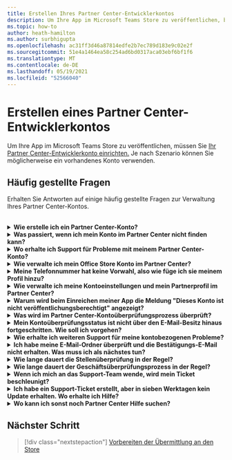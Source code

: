 ```yaml
---
title: Erstellen Ihres Partner Center-Entwicklerkontos
description: Um Ihre App im Microsoft Teams Store zu veröffentlichen, benötigen Sie ein Partner Center-Entwicklerkonto.
ms.topic: how-to
author: heath-hamilton
ms.author: surbhigupta
ms.openlocfilehash: ac31ff3d46a87814edfe2b7ec789d183e9c02e2f
ms.sourcegitcommit: 51e4a1464ea58c254ad6bd0317aca03ebf6bf1f6
ms.translationtype: MT
ms.contentlocale: de-DE
ms.lasthandoff: 05/19/2021
ms.locfileid: "52566040"
---
```

# <a name="create-a-partner-center-developer-account"></a>Erstellen eines Partner Center-Entwicklerkontos

Um Ihre App im Microsoft Teams Store zu veröffentlichen, müssen Sie [Ihr Partner Center-Entwicklerkonto einrichten.](/office/dev/store/open-a-developer-account) Je nach Szenario können Sie möglicherweise ein vorhandenes Konto verwenden.

## <a name="faq"></a>Häufig gestellte Fragen

Erhalten Sie Antworten auf einige häufig gestellte Fragen zur Verwaltung Ihres Partner Center-Kontos.

<br>

<details>

<summary><b>Wie erstelle ich ein Partner Center-Konto?</b></summary>

Sie können ein Partner Center-Konto auf eine der folgenden Arten erstellen:

* Wenn Sie noch nicht mit Partner Center vertraut sind und kein Microsoft Network-Konto haben, [erstellen Sie ein Konto auf der Partner Center-Registrierungsseite](/office/dev/store/open-a-developer-account#create-an-account-using-the-partner-center-enrollment-page).
* Wenn Sie bereits im Microsoft Partner Network registriert sind, [erstellen Sie ein Konto direkt aus dem Partner Center mithilfe vorhandener Microsoft Partner Center-Registrierungen](/office/dev/store/open-a-developer-account#create-an-account-using-an-existing-partner-center-enrollment).

<br>

</details>

<details>

<summary><b>Was passiert, wenn ich mein Konto im Partner Center nicht finden kann?</b></summary>

Öffnen Sie ein [Partner Center-Supportticket,](https://partner.microsoft.com/support/v2/?stage=1) und wählen Sie Folgendes aus:

| Menü | Option |
| -------   | -------  |
|Kategorie| Kommerzieller Marktplatz|
| Thema | Allgemeine Marketplace-Hilfe und Anleitungen |
| Subtopic| Office-Add-In |

<br>

</details>

<details>

<summary><b>Wo erhalte ich Support für Probleme mit meinem Partner Center-Konto?</b></summary>

Besuchen Sie die Supportseite des [Herausgebers,](https://aka.ms/marketplacepublishersupport) um nach Ihrem Problem zu suchen. Wenn die Anleitung nicht hilfreich ist, erstellen Sie ein [Partner Center-Supportticket](/azure/marketplace/partner-center-portal/support#how-to-open-a-support-ticket).

<br>

</details>

<details>

<summary><b>Wie verwalte ich mein Office Store Konto im Partner Center?</b></summary>

Weitere Informationen finden Sie unter [Verwalten Ihres Kontos über das Partner Center.](/office/dev/store/manage-account-settings-and-profile)

<br>

</details>

<details>

<summary><b>Meine Telefonnummer hat keine Vorwahl, also wie füge ich sie meinem Profil hinzu?</b></summary>

Die Telefonnummer besteht aus drei Teilen: Ländervorwahl, Vorwahl und Telefonnummer. Wenn Ihre Telefonnummer keine Vorwahl enthält, lassen Sie das zweite Feld leer und schließen Sie das dritte Feld aus.

<br>

</details>

<details>

<summary><b>Wie verwalte ich meine Kontoeinstellungen und mein Partnerprofil im Partner Center?</b></summary>

Weitere Informationen finden Sie unter Verwalten von [Kontoeinstellungen und Profilinformationen.](/windows/uwp/publish/manage-account-settings-and-profile#additional-settings-and-info)

<br>

</details>

<details>

<summary><b>Warum wird beim Einreichen meiner App die Meldung "Dieses Konto ist nicht veröffentlichungsberechtigt" angezeigt?</b></summary>

Sie haben diese Fehlermeldung erhalten, da der Status der [Kontoüberprüfung](/partner-center/verification-responses) aussteht. Überprüfen Sie Ihren Status im Partner [Center-Dashboard](https://partner.microsoft.com/dashboard). Wählen Sie das **Symbol für Einstellungen-Getriebe** aus, und wählen Sie **Entwicklereinstellungen > Konto> Kontoeinstellungen** aus.

![Partner Center-Verifizierungsstatus](~/assets/images/partner-center-verification-status.png)

<br>

</details>

<details>

<summary><b>Was wird im Partner Center-Kontoüberprüfungsprozess überprüft?</b></summary>

Es gibt drei Verifizierungsbereiche, **E-Mail Ownership**, **Beschäftigung** und **Business**. Weitere Informationen finden Sie unter [Überprüft und wie Sie reagieren.](/partner-center/verification-responses#what-is-verified-and-how-to-respond)

Wenn Sie der primäre Kontakt, der globale Administrator oder der Kontoadministrator sind, können Sie den Überprüfungsstatus überwachen und den Fortschritt auf Ihrer Profilseite verfolgen.

Sobald der Überprüfungsprozess abgeschlossen ist, ändert sich der Status Ihrer Registrierung auf der Profilseite von *ausstehend* zu *autorisiert.* Der primäre Kontakt erhält dann innerhalb weniger Werktage eine E-Mail von Microsoft.

<br>

</details>

<details>

<summary><b>Mein Kontoüberprüfungsstatus ist nicht über den E-Mail-Besitz hinaus fortgeschritten. Wie soll ich vorgehen?</b></summary>

Während des **E-Mail-Besitzüberprüfungsprozesses** wird eine Bestätigungs-E-Mail an den primären Kontakt gesendet. Überprüfen Sie Ihren primären Kontakt-Posteingang auf eine E-Mail von **maccount@microsoft.com** mit der Betreffzeile **Aktion erforderlich: Überprüfen Sie Ihr E-Mail-Konto bei Microsoft** und schließen Sie den E-Mail-Überprüfungsprozess ab. Die Bestätigungs-E-Mail wird an die Adresse gesendet, die in den Einstellungen Ihres Partner Center-Kontos aufgeführt ist.

Erinnern Sie sich an den E-Mail-Verifizierungsprozess:

* Der E-Mail-Verifizierungslink ist nur sieben Tage gültig.
* Sie können die erneute E-Mail-Nachricht beantragen, indem Sie Die Profilseite Ihres Partners besuchen und den **E-Mail-Link "Bestätigungsbestätigung erneut senden"** auswählen.
* Um sicherzustellen, dass Sie die E-Mail erhalten, **microsoft.com** als sichere Domain und überprüfen Sie Ihre Junk-E-Mail-Ordner.

<br>

</details>

<details>

<summary><b>Wie erhalte ich weiteren Support für meine kontobezogenen Probleme?</b></summary>

Weitere Informationen finden Sie [unter Support für das Commercial Marketplace-Programm im Partner Center.](/azure/marketplace/partner-center-portal/support)

<br>

</details>

<details>

<summary><b>Ich habe meine E-Mail-Ordner überprüft und die Bestätigungs-E-Mail nicht erhalten. Was muss ich als nächstes tun?</b></summary>

Versuchen Sie, das Problem durch folgende Maßnahme zu beheben:

* Überprüfen Sie Ihren Junk- oder Spam-Ordner.
* Löschen Sie den Browsercache, wechseln Sie zum Partner Center-Kontodashboard, und wählen Sie **Bestätigungs-E-Mail** erneut senden aus.
* Versuchen Sie, über einen anderen Browser auf den **E-Mail-Link "Überprüfung erneut senden"** zuzugreifen.
* Arbeiten Sie mit Ihrer IT-Abteilung zusammen, um sicherzustellen, dass die Bestätigungs-E-Mails nicht von Ihrem E-Mail-Server blockiert werden.
* Passen Sie den Spam-Filter Ihres Servers an, um alle E-Mails von **maccount@microsoft.com zuzulassen** oder sicher aufzulisten.

<br>

</details>

<details>

<summary><b>Wie lange dauert die Stellenüberprüfung in der Regel?</b></summary>

Wenn alle übermittelten Details korrekt sind, dauert der Prozess der Arbeitsüberprüfung etwa zwei Stunden.

<br>

</details>

<details>

<summary><b>Wie lange dauert der Geschäftsüberprüfungsprozess in der Regel?</b></summary>

Wenn alle erforderlichen Dokumente übermittelt werden, dauert die Geschäftsüberprüfung ein bis zwei Werktage.

<br>

</details>

<details>

<summary><b>Wenn ich mich an das Support-Team wende, wird mein Ticket beschleunigt?</b></summary>

Support-Tickets werden in einer Woche gelöst. Suchen Sie nach Aktualisierungen, die an die E-Mail gesendet wurden, die Sie beim Erstellen des Supporttickets angegeben haben.

<br>

</details>

<details>

<summary><b>Ich habe ein Support-Ticket erstellt, aber in sieben Werktagen kein Update erhalten. Wo erhalte ich Hilfe?</b></summary>

Senden Sie eine E-Mail mit den folgenden Angaben an <a href="mailto:teamsubm@microsoft.com">teamsubm@microsoft.com:</a>

* **Betreffzeile**: Partner Center-Kontoproblem für *<your app name>* .
* **E-Mail-Text**:
    * Support-Ticketnummer.
    * Ihre Verkäufer-ID.
    * Ein Screenshot des Problems (wenn möglich).

<br>

</details>

<details>

<summary><b>Wo kann ich sonst noch Partner Center Hilfe suchen?</b></summary>

Die folgenden Ressourcen können auch unterstützen:

* [Microsoft 365 App-Einreichung FAQ](/office/dev/store/appsource-submission-faq).
* [Kommerzielle Marktplatzdokumentation](/azure/marketplace/).

<br>

</details>

## <a name="next-step"></a>Nächster Schritt

> [!div class="nextstepaction"]
> [Vorbereiten der Übermittlung an den Store](~/concepts/deploy-and-publish/appsource/prepare/submission-checklist.md)
